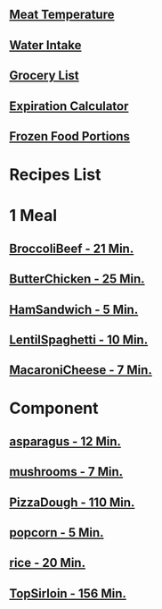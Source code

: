 ## [Meat Temperature](https://www.clickthisnick.com/recipes/meatTemp.html)
## [Water Intake](https://www.clickthisnick.com/recipes/waterIntake.html)
## [Grocery List](https://www.clickthisnick.com/recipes/groceryList.html)
## [Expiration Calculator](https://www.clickthisnick.com/recipes/expirationCalculator.html)
## [Frozen Food Portions](https://www.clickthisnick.com/recipes/frozenFood.html)
# Recipes List
# 1 Meal
## [BroccoliBeef - 21 Min.](https://www.clickthisnick.com/recipes/dist/broccolibeef.html)

## [ButterChicken - 25 Min.](https://www.clickthisnick.com/recipes/dist/butterchicken.html)

## [HamSandwich - 5 Min.](https://www.clickthisnick.com/recipes/dist/hamsandwich.html)

## [LentilSpaghetti - 10 Min.](https://www.clickthisnick.com/recipes/dist/lentilspaghetti.html)

## [MacaroniCheese - 7 Min.](https://www.clickthisnick.com/recipes/dist/macaronicheese.html)

# Component
## [asparagus - 12 Min.](https://www.clickthisnick.com/recipes/dist/asparagus.html)

## [mushrooms - 7 Min.](https://www.clickthisnick.com/recipes/dist/mushrooms.html)

## [PizzaDough - 110 Min.](https://www.clickthisnick.com/recipes/dist/pizzadough.html)

## [popcorn - 5 Min.](https://www.clickthisnick.com/recipes/dist/popcorn.html)

## [rice - 20 Min.](https://www.clickthisnick.com/recipes/dist/rice.html)

## [TopSirloin - 156 Min.](https://www.clickthisnick.com/recipes/dist/topsirloin.html)

